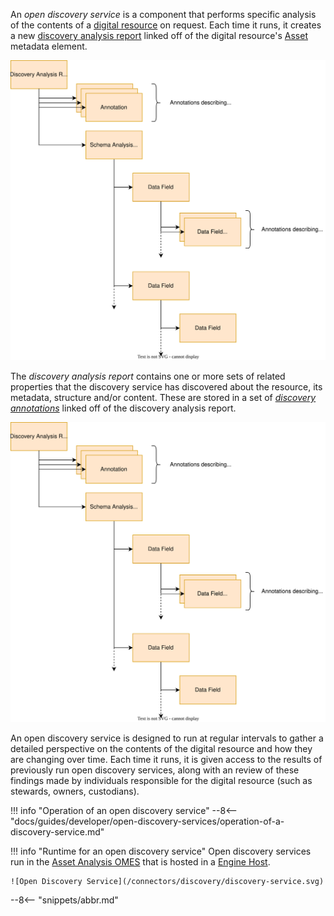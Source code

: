 <!-- SPDX-License-Identifier: CC-BY-4.0 -->
<!-- Copyright Contributors to the ODPi Egeria project. -->

An *open discovery service* is a component that performs specific analysis of the contents of a [digital resource](/concepts/resource) on request.  Each time it runs, it creates a new [discovery analysis report](/concepts/discovery-analysis-report) linked off of the digital resource's [Asset](/concepts/asset) metadata element.  

![Asset with discovery analysis reports](/guides/developer/open-discovery-services/discovery-analysis-report-structure.svg)

The *discovery analysis report* contains one or more sets of related properties that the discovery service has discovered about the resource, its metadata, structure and/or content.  These are stored in a set of [*discovery annotations*](/guides/developer/open-discovery-services/overview/#discovery-annotations) linked off of the discovery analysis report.

![Structure of discovery analysis reports](/guides/developer/open-discovery-services/discovery-analysis-report-structure.svg)

An open discovery service is designed to run at regular intervals to gather a detailed perspective on the contents of the digital resource and how they are changing over time.  Each time it runs, it is given access to the results of previously run open discovery services, along with an review of these findings made by individuals responsible for the digital resource (such as stewards, owners, custodians).

!!! info "Operation of an open discovery service"
    --8<-- "docs/guides/developer/open-discovery-services/operation-of-a-discovery-service.md"

!!! info "Runtime for an open discovery service"
    Open discovery services run in the [Asset Analysis OMES](/services/omes/asset-analysis) that is hosted in a [Engine Host](/concepts/engine-host).

    ![Open Discovery Service](/connectors/discovery/discovery-service.svg)


--8<-- "snippets/abbr.md"